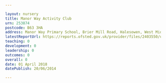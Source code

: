 ```yaml
---

layout: nursery
title: Manor Way Activity Club
urn: 253874
postcode: B63 3HA
address: Manor Way Primary School, Brier Mill Road, Halesowen, West Midlands, B63 3HA
latestReportUrl: https://reports.ofsted.gov.uk/provider/files/2403550/urn/253874.pdf
teaching: 0
development: 0
leadership: 0
outcomes: 0
overall: 0
date: 01 April 2018 
datePublish: 20/06/2014

---
```

